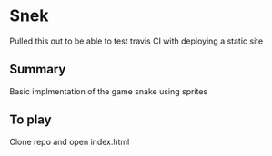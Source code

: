 # Snek

Pulled this out to be able to test travis CI with deploying a static site

## Summary
Basic implmentation of the game snake using sprites


## To play
Clone repo and open index.html

